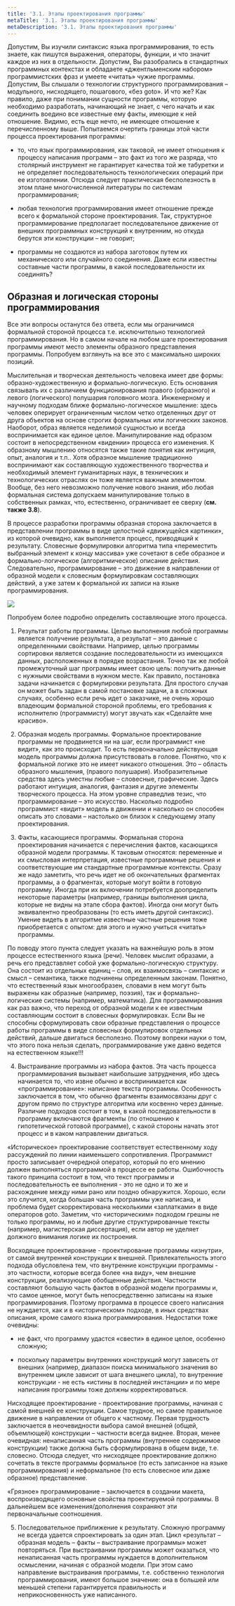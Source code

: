 ```yaml
---
title: '3.1. Этапы проектирования программы'
metaTitle: '3.1. Этапы проектирования программы'
metaDescription: '3.1. Этапы проектирования программы'
---
```


Допустим, Вы изучили синтаксис языка программирования, то есть знаете, как пишутся выражения, операторы, функции, и что значит каждое из них в отдельности. Допустим, Вы разобрались в стандартных программных контекстах и обладаете «джентльменским набором» программистских фраз и умеете «читать» чужие программы. Допустим, Вы слышали о технологии структурного программирования – модульного, нисходящего, пошагового, «без goto». И что же? Как правило, даже при понимании сущности программы, которую необходимо разработать, начинающий не знает, с чего начать  и как соединить воедино все известные ему факты, имеющие к ней отношение. Видимо, есть еще нечто, не имеющее отношение к перечисленному выше. Попытаемся очертить границы этой части процесса проектирования программы:

- то, что язык программирования, как таковой, не имеет отношения к процессу написания программ – это факт из  того же разряда, что столярный инструмент не гарантирует качества той же табуретки и не определяет последовательность технологических операций при ее изготовлении. Отсюда следует практическая бесполезность в этом плане многочисленной литературы по системам программирования;

- любая технология программирования имеет отношение прежде всего к формальной стороне проектирования. Так, структурное программирование предполагает последовательное движение от внешних программных конструкций к внутренним, но откуда берутся эти конструкции – не говорит;

- программы не создаются из набора заготовок путем их механического или случайного соединения. Даже если известны составные части программы, в какой последовательности их соединять?

## Образная и логическая стороны программирования

Все эти вопросы останутся без ответа, если мы ограничимся формальной стороной процесса т.е. исключительно технологией программирования. Но в самом начале на любом  шаге проектирования программы имеют место элементы образного представления программы. Попробуем взглянуть на все это с максимально широких позиций.

Мыслительная и творческая деятельность человека имеет две формы: образно-художественную и формально-логическую. Есть основания связывать их с различием функционирования правого (образного) и левого (логического) полушария головного мозга. Инженерному и научному подходам ближе формально-логическое мышление:  здесь человек оперирует ограниченным числом четко отделенных друг от друга объектов на основе строгих формальных или логических законов. Наоборот, образ является неделимой сущностью и всегда воспринимается как единое целое. Манипулирование над образом состоит в непосредственном «видении» процесса его изменения. К образному мышлению относятся также такие понятия как интуиция, опыт, аналогия и т.п.. Хотя образное мышление традиционно воспринимают как составляющую художественного творчества и необходимый элемент гуманитарных наук, в технических и технологических отраслях он тоже является важным элементом. Вообще, без него невозможно получение нового знания, ибо любая формальная система допускаем манипулирование только в собственных рамках, что, естественно, ограничивает ее сверху (**см. также 3.8**).

В процессе разработки программы образная сторона заключается в представлении программы в виде целостной «движущейся картинки», из которой очевидно, как выполняется процесс, приводящий к результату. Словесные формулировки алгоритма типа «переместить выбранный элемент к концу массива» уже сочетают в себе образное и формально-логическое (алгоритмическое) описание действия. Следовательно, программирование – это движение в направлении от образной модели к словесным формулировкам составляющих действий, а уже затем к формальной их записи на языке программирования.


![](./assets/031-02.jpg)

Попробуем более подробно определить составляющие этого процесса.

1. Результат работы программы. Целью выполнения любой программы является получение результата, а результат – это данные с определенными свойствами. Например, целью программы сортировки является создание последовательности из имеющихся данных, расположенных в порядке возрастания. Точно так же любой промежуточный шаг программы имеет свою цель: получить данные с нужными свойствами в нужном месте. Как правило, постановка задачи начинается с формулировки результата. Для простого случая он может быть задан в самой постановке задачи, а в сложных случаях, особенно если речь идет о заказчике, не очень хорошо владеющим формальной стороной проблемы, его требования к исполнителю (программисту) могут звучать как «Сделайте мне красиво».

2. Образная модель программы. Формальное проектирование программы не продвинется ни на шаг, если программист «не видит», как это происходит. То есть первоначально действующая модель программы должна присутствовать в голове. Понятно, что к формальной логике это не имеет никакого отношения. Это – область образного мышления, (правого полушария). Изобразительные средства здесь уместны любые – словесные, графические. Здесь работают интуиция, аналогия, фантазия и другие элементы творческого процесса. На этом уровне справедлив тезис, что программирование – это искусство. Насколько подробно программист «видит» модель в движении и насколько он способен описать это словами – настолько он близок к следующему этапу проектирования.

3. Факты, касающиеся программы. Формальная сторона проектирования начинается с перечисления фактов, касающихся образной модели программы. К таковым относятся: переменные и их смысловая интерпретация, известные программные решения и соответствующие им стандартные программные контексты. Сразу же надо заметить, что речь идет не об окончательных фрагментах программы, а о фрагментах, которые могут войти в готовую программу. Иногда при их включении потребуется доопределить некоторые параметры (например, границы выполнения цикла, которые не видны на этапе сбора фактов). Иногда они могут быть эквивалентно преобразованы (то есть иметь другой синтаксис). Умение видеть в алгоритме известные частные решения тоже приобретается с опытом: для этого и нужно учиться «читать» программы.

По поводу этого пункта следует указать на важнейшую роль в  этом процессе естественного языка (речи). Человек мыслит образами, а речь его представляет собой уже формально-логическую структуру. Она состоит из отдельных единиц – слов, их взаимосвязь – синтаксис и смысл – семантика, также подчинены определенным законам. Понятно, что естественный язык многообразен, словами в нем могут быть выражены как образные (например, поэзия), так и формально-логические системы (например, математика). Для программирования как раз важно, что переход от образной модели к ее известным составляющим состоит в словесных формулировках. Если Вы не способны сформулировать свои образные представления о процессе работы программы в виде словесных формулировок отдельных действий, дальше двигаться бесполезно. Поэтому вопреки науки о том, что этого пока нельзя сделать, программирование уже давно ведется на естественном языке!!!

4. Выстраивание программы из набора фактов.  Эта часть процесса программирования вызывает наибольшие затруднения, ибо здесь начинается то, что извне обычно и воспринимается как «программирование»: написание текста программы. Особенность заключается в том, что обычно фрагменты взаимосвязаны друг с другом прямо по структуре алгоритма или косвенно через данные. Различие подходов состоит в том, в какой последовательности в программу включаются фрагменты (по отношению к гипотетической готовой программе), с какой стороны начать этот процесс и в каком направлении двигаться.

«Историческое» проектирование  соответствует естественному ходу рассуждений по линии наименьшего сопротивления. Программист просто записывает очередной оператор, который по его мнению должен выполняться программой в процессе ее работы. Ошибочность такого принципа состоит в том, что текст программы и последовательность ее выполнения - это не одно и то же и расхождение между ними рано или поздно обнаружится. Хорошо, если это случится, когда большая часть программы уже написана, и проблема будет скорректирована несколькими «заплатками» в виде операторов goto. Заметим, что «историческим» подходом грешны не только программы, но и любые другие структурированные тексты (например, магистерская диссертация), если автор не уделяет должного внимания логике их построения.

Восходящее проектирование - проектирование программы «изнутри», от самой внутренней конструкции к внешней. Привлекательность этого подхода обусловлена тем, что внутренние конструкции программы - это частности, которые всегда более «на виду», чем внешние конструкции, реализующие обобщенные действия. Частности составляют большую часть фактов в образной модели программы и, что самое ценное, могут быть непосредственно записаны на языке программирования. Поэтому программа в процессе своего написания не нуждается, как и в «историческом» подходе, в иных средствах описания, кроме самого языка программирования. Недостатки тоже очевидны:

- не факт, что программу удастся «свести» в единое целое, особенно сложную;

- поскольку параметры внутренних конструкций могут зависеть от внешних (например, диапазон поиска минимального значения во внутреннем цикле зависит от шага внешнего цикла), то внутренние конструкции - не есть «истины в последней инстанции» и по мере написания программы тоже должны корректироваться.

Нисходящее проектирование - проектирование программы, начиная с самой внешней ее конструкции. Самое трудное, но самое правильное движение в  направлении от общего к частному. Первая трудность заключается в неочевидности выбора самой внешней (общей, объемлющей) конструкции – частности всегда виднее. Вторая, менее очевидная: ненаписанная часть программы  (внутреннее содержимое конструкции) также должна быть сформулирована в общем виде, т.е. словесно. Отсюда следует, что нисходящее проектирование должно сочетать в тексте программы формальное (то есть записанное на языке программирования) и неформальное (то есть словесное или даже образное) представление.

«Грязное» программирование – заключается в создании макета, воспроизводящего основные свойства проектируемой программы. В дальнейшем все изменения/дополнения сохраняют эти первоначальные соотношения.

5. Последовательное приближение к результату. Сложную программу не всегда удается спроектировать за один этап. Цикл «результат – образная модель – факты – выстраивание программы» может повторяться. При выстраивании программы может оказаться, что ненаписанная часть программы нуждается в дополнительном осмыслении, начиная с образной модели. При этом само направление выстраивания программы, т.е. собственно технология программирования, имеют большое значение: она в большей или меньшей степени гарантируется правильность и неприкосновенность уже написанного.